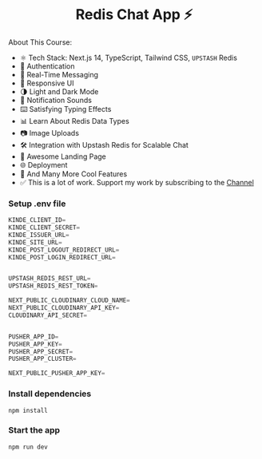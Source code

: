 <h1 align="center">Redis Chat App ⚡</h1>



About This Course:

-   ⚛️ Tech Stack: Next.js 14, TypeScript, Tailwind CSS, `UPSTASH` Redis
-   🔐 Authentication
-   💬 Real-Time Messaging
-   📱 Responsive UI
-   🌗 Light and Dark Mode
-   🔔 Notification Sounds
-   ⌨️ Satisfying Typing Effects
-   📊 Learn About Redis Data Types
-   📷 Image Uploads
-   🛠️ Integration with Upstash Redis for Scalable Chat
-   💙 Awesome Landing Page
-   🌐 Deployment
-   🚀 And Many More Cool Features
-   ✅ This is a lot of work. Support my work by subscribing to the [Channel](https://www.youtube.com/@asaprogrammer_)

### Setup .env file

```js
KINDE_CLIENT_ID=
KINDE_CLIENT_SECRET=
KINDE_ISSUER_URL=
KINDE_SITE_URL=
KINDE_POST_LOGOUT_REDIRECT_URL=
KINDE_POST_LOGIN_REDIRECT_URL=


UPSTASH_REDIS_REST_URL=
UPSTASH_REDIS_REST_TOKEN=

NEXT_PUBLIC_CLOUDINARY_CLOUD_NAME=
NEXT_PUBLIC_CLOUDINARY_API_KEY=
CLOUDINARY_API_SECRET=


PUSHER_APP_ID=
PUSHER_APP_KEY=
PUSHER_APP_SECRET=
PUSHER_APP_CLUSTER=

NEXT_PUBLIC_PUSHER_APP_KEY=
```

### Install dependencies

```shell
npm install
```

### Start the app

```shell
npm run dev
```

